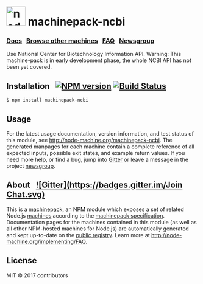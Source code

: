 
<h1>
  <a href="http://node-machine.org" title="Node-Machine public registry"><img alt="node-machine logo" title="Node-Machine Project" src="http://node-machine.org/images/machine-anthropomorph-for-white-bg.png" width="50" /></a>
  machinepack-ncbi
</h1>

### [Docs](http://node-machine.org/machinepack-ncbi) &nbsp; [Browse other machines](http://node-machine.org/machinepacks) &nbsp;  [FAQ](http://node-machine.org/implementing/FAQ)  &nbsp;  [Newsgroup](https://groups.google.com/forum/?hl=en#!forum/node-machine)

Use National Center for Biotechnology Information API.
Warning: This machine-pack is in early development phase, the whole NCBI API has not been yet covered.

## Installation &nbsp; [![NPM version](https://badge.fury.io/js/machinepack-ncbi.svg)](http://badge.fury.io/js/machinepack-ncbi) [![Build Status](https://travis-ci.org/Tech4Med/machinepack-ncbi/machinepack-ncbi.png?branch=master)](https://travis-ci.org/Tech4Med/machinepack-ncbi/machinepack-ncbi)

```sh
$ npm install machinepack-ncbi
```

## Usage

For the latest usage documentation, version information, and test status of this module, see <a href="http://node-machine.org/machinepack-ncbi" title="Use National Center for Biotechnology Information API. (for node.js)">http://node-machine.org/machinepack-ncbi</a>.  The generated manpages for each machine contain a complete reference of all expected inputs, possible exit states, and example return values.  If you need more help, or find a bug, jump into [Gitter](https://gitter.im/node-machine/general) or leave a message in the project [newsgroup](https://groups.google.com/forum/?hl=en#!forum/node-machine).

## About  &nbsp; [![Gitter](https://badges.gitter.im/Join Chat.svg)](https://gitter.im/node-machine/general?utm_source=badge&utm_medium=badge&utm_campaign=pr-badge&utm_content=badge)

This is a [machinepack](http://node-machine.org/machinepacks), an NPM module which exposes a set of related Node.js [machines](http://node-machine.org/spec/machine) according to the [machinepack specification](http://node-machine.org/spec/machinepack).
Documentation pages for the machines contained in this module (as well as all other NPM-hosted machines for Node.js) are automatically generated and kept up-to-date on the <a href="http://node-machine.org" title="Public machine registry for Node.js">public registry</a>.
Learn more at <a href="http://node-machine.org/implementing/FAQ" title="Machine Project FAQ (for implementors)">http://node-machine.org/implementing/FAQ</a>.

## License

MIT &copy; 2017 contributors

